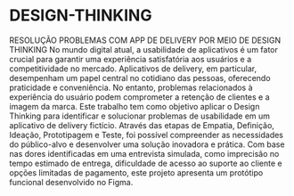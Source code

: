 # DESIGN-THINKING
RESOLUÇÃO PROBLEMAS COM APP DE DELIVERY POR MEIO DE DESIGN THINKING
No mundo digital atual, a usabilidade de aplicativos é um fator crucial para garantir
uma experiência satisfatória aos usuários e a competitividade no mercado.
Aplicativos de delivery, em particular, desempenham um papel central no cotidiano
das pessoas, oferecendo praticidade e conveniência. No entanto, problemas
relacionados à experiência do usuário podem comprometer a retenção de clientes e
a imagem da marca.
Este trabalho tem como objetivo aplicar o Design Thinking para identificar e
solucionar problemas de usabilidade em um aplicativo de delivery fictício. Através
das etapas de Empatia, Definição, Ideação, Prototipagem e Teste, foi possível
compreender as necessidades do público-alvo e desenvolver uma solução inovadora
e prática.
Com base nas dores identificadas em uma entrevista simulada, como imprecisão no
tempo estimado de entrega, dificuldade de acesso ao suporte ao cliente e opções
limitadas de pagamento, este projeto apresenta um protótipo funcional desenvolvido
no Figma.
